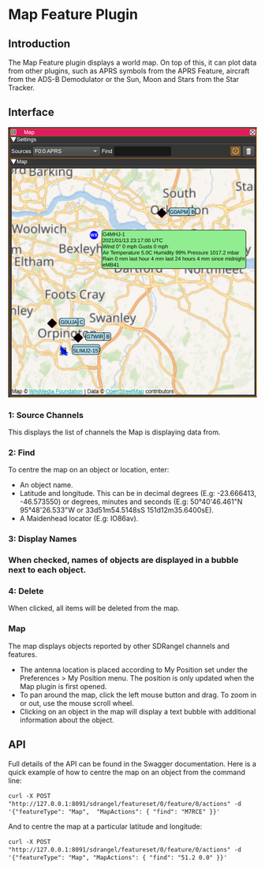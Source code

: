 ﻿<h1>Map Feature Plugin</h1>

<h2>Introduction</h2>

The Map Feature plugin displays a world map. On top of this, it can plot data from other plugins, such as APRS symbols from the APRS Feature, aircraft from the ADS-B Demodulator or the Sun, Moon and Stars from the Star Tracker.

<h2>Interface</h2>

![Map feature plugin GUI](../../../doc/img/Map_plugin.png)

<h3>1: Source Channels</h3>

This displays the list of channels the Map is displaying data from.

<h3>2: Find</h3>

To centre the map on an object or location, enter:

* An object name.
* Latitude and longitude. This can be in decimal degrees (E.g: -23.666413, -46.573550) or degrees, minutes and seconds (E.g: 50°40'46.461"N 95°48'26.533"W or 33d51m54.5148sS 151d12m35.6400sE).
* A Maidenhead locator (E.g: IO86av).

<h3>3: Display Names<h3>

When checked, names of objects are displayed in a bubble next to each object.

<h3>4: Delete</h3>

When clicked, all items will be deleted from the map.

<h3>Map</h3>

The map displays objects reported by other SDRangel channels and features.

* The antenna location is placed according to My Position set under the Preferences > My Position menu. The position is only updated when the Map plugin is first opened.
* To pan around the map, click the left mouse button and drag. To zoom in or out, use the mouse scroll wheel.
* Clicking on an object in the map will display a text bubble with additional information about the object.

<h2>API</h2>

Full details of the API can be found in the Swagger documentation. Here is a quick example of how to centre the map on an object from the command line:

    curl -X POST "http://127.0.0.1:8091/sdrangel/featureset/0/feature/0/actions" -d '{"featureType": "Map",  "MapActions": { "find": "M7RCE" }}'

And to centre the map at a particular latitude and longitude:

    curl -X POST "http://127.0.0.1:8091/sdrangel/featureset/0/feature/0/actions" -d '{"featureType": "Map", "MapActions": { "find": "51.2 0.0" }}'
